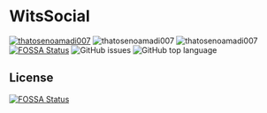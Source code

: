 # WitsSocial

[![thatosenoamadi007](https://circleci.com/gh/thatosenoamadi007/WitsSocial.svg?style=svg)](https://app.circleci.com/pipelines/github/thatosenoamadi007/WitsSocial?branch=main) ![thatosenoamadi007](https://img.shields.io/badge/coverage-7%25-red) ![thatosenoamadi007](https://img.shields.io/github/issues/thatosenoamadi007/WitsSocial)
[![FOSSA Status](https://app.fossa.com/api/projects/git%2Bgithub.com%2Fthatosenoamadi007%2FWitsSocial.svg?type=shield)](https://app.fossa.com/projects/git%2Bgithub.com%2Fthatosenoamadi007%2FWitsSocial?ref=badge_shield)
<img alt="GitHub issues" src="https://img.shields.io/github/issues-raw/thatosenoamadi007/WitsSocial"> <img alt="GitHub top language" src="https://img.shields.io/github/languages/top/thatosenoamadi007/WitsSocial">


## License
[![FOSSA Status](https://app.fossa.com/api/projects/git%2Bgithub.com%2Fthatosenoamadi007%2FWitsSocial.svg?type=large)](https://app.fossa.com/projects/git%2Bgithub.com%2Fthatosenoamadi007%2FWitsSocial?ref=badge_large)